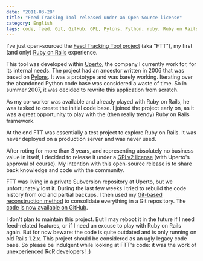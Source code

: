 ```yaml
---
date: "2011-03-28"
title: "Feed Tracking Tool released under an Open-Source license"
category: English
tags: code, feed, Git, GitHub, GPL, Pylons, Python, ruby, Ruby on Rails, Uperto, Web
---
```


I've just open-sourced the [Feed Tracking Tool project](https://github.com/kdeldycke/feed-tracking-tool) (aka "FTT"), my first (and only) [Ruby on Rails](https://rubyonrails.org/) experience.

This tool was developed within [Uperto](https://uperto.com), the company I currently work for, for its internal needs. The project had an ancestor written in 2006 that was based on [Pylons](https://pylonshq.com). It was a prototype and was barely working. Iterating over the abandoned Python code base was considered a waste of time. So in summer 2007, it was decided to rewrite this application from scratch.

As my co-worker was available and already played with Ruby on Rails, he was tasked to create the initial code base. I joined the project early on, as it was a great opportunity to play with the (then really trendy) Ruby on Rails framework.

At the end FTT was essentially a test project to explore Ruby on Rails. It was never deployed on a production server and was never used.

After roting for more than 3 years, and representing absolutely no business value in itself, I decided to release it under a [GPLv2 license](https://www.gnu.org/licenses/gpl-2.0.html) (with Uperto's approval of course). My intention with this open-source release is to share back knowledge and code with the community.

FTT was living in a private Subversion repository at Uperto, but we unfortunately lost it. During the last few weeks I tried to rebuild the code history from old and partial backups. I then used my [Git-based reconstruction method]({filename}/2010/git-commit-history-reconstruction.md) to consolidate everything in a Git repository. The [code is now available on GitHub](https://github.com/kdeldycke/feed-tracking-tool).

I don't plan to maintain this project. But I may reboot it in the future if I need feed-related features, or if I need an excuse to play with Ruby on Rails again. But for now beware: the code is quite outdated and is only running on old Rails 1.2.x. This project should be considered as an ugly legacy code base. So please be indulgent while looking at FTT's code: it was the work of unexperienced RoR developers! ;)
